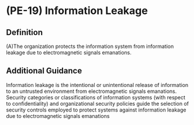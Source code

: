 
# (PE-19) Information Leakage

## Definition

(A)The organization protects the information system from information leakage due to electromagnetic signals emanations.

## Additional Guidance

Information leakage is the intentional or unintentional release of information to an untrusted environment from electromagnetic signals emanations. Security categories or classifications of information systems (with respect to confidentiality) and organizational security policies guide the selection of security controls employed to protect systems against information leakage due to electromagnetic signals emanations

